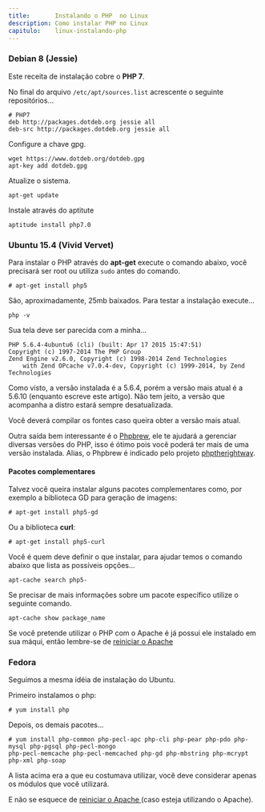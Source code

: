 ```yaml
---
title:       Instalando o PHP  no Linux
description: Como instalar PHP no Linux
capitulo:    linux-instalando-php
---
```



### Debian 8 (Jessie)

Este receita de instalação cobre o __PHP 7__.

No final do arquivo `/etc/apt/sources.list` acrescente o seguinte repositórios...

    # PHP7
    deb http://packages.dotdeb.org jessie all
    deb-src http://packages.dotdeb.org jessie all

Configure a chave gpg.

    wget https://www.dotdeb.org/dotdeb.gpg
    apt-key add dotdeb.gpg

Atualize o sistema.

    apt-get update

Instale através do aptitute

    aptitude install php7.0



### Ubuntu 15.4 (Vivid Vervet)

Para instalar o PHP através do __apt-get__ execute o comando abaixo, você precisará ser root ou utiliza `sudo` antes do
comando.

    # apt-get install php5

São, aproximadamente, 25mb baixados. Para testar a instalação execute...

    php -v

Sua tela deve ser parecida com a minha...

    PHP 5.6.4-4ubuntu6 (cli) (built: Apr 17 2015 15:47:51)
    Copyright (c) 1997-2014 The PHP Group
    Zend Engine v2.6.0, Copyright (c) 1998-2014 Zend Technologies
        with Zend OPcache v7.0.4-dev, Copyright (c) 1999-2014, by Zend Technologies


Como visto, a versão instalada é a 5.6.4, porém a versão mais atual é a 5.6.10 (enquanto escreve este artigo). Não tem
jeito, a versão que acompanha a distro estará sempre desatualizada.

Você deverá compilar os fontes caso queira obter a versão mais atual.

Outra saída bem interessante é o [Phpbrew](http://phpbrew.github.io/phpbrew/), ele te ajudará a gerenciar diversas
versões do PHP, isso é ótimo pois você poderá ter mais de uma versão instalada. Alias, o Phpbrew é indicado pelo projeto
[phptherightway](http://br.phptherightway.com/#instalacao_no_mac).



#### Pacotes complementares

Talvez você queira instalar alguns pacotes complementares como, por exemplo a biblioteca GD para geração de imagens:

    # apt-get install php5-gd

Ou a biblioteca __curl__:

    # apt-get install php5-curl


Você é quem deve definir o que instalar, para ajudar temos o comando abaixo que lista as possíveis opções...

    apt-cache search php5-

Se precisar de mais informações sobre um pacote específico utilize o seguinte comando.

    apt-cache show package_name

Se você pretende utilizar o PHP com o Apache é já possui ele instalado em sua máqui, então lembre-se de
[reiniciar o Apache](/linux/reiniciar-servidor-apache)




### Fedora


Seguimos a mesma idéia de instalação do Ubuntu.

Primeiro instalamos o php:

    # yum install php

Depois, os demais pacotes...

    # yum install php-common php-pecl-apc php-cli php-pear php-pdo php-mysql php-pgsql php-pecl-mongo
	php-pecl-memcache php-pecl-memcached php-gd php-mbstring php-mcrypt php-xml php-soap


A lista acima era a que eu costumava utilizar, você deve considerar apenas os módulos que você utilizará.

E não se esquece de [reiniciar o Apache ](/linux/reiniciar-servidor-apache) (caso esteja utilizando o Apache).
